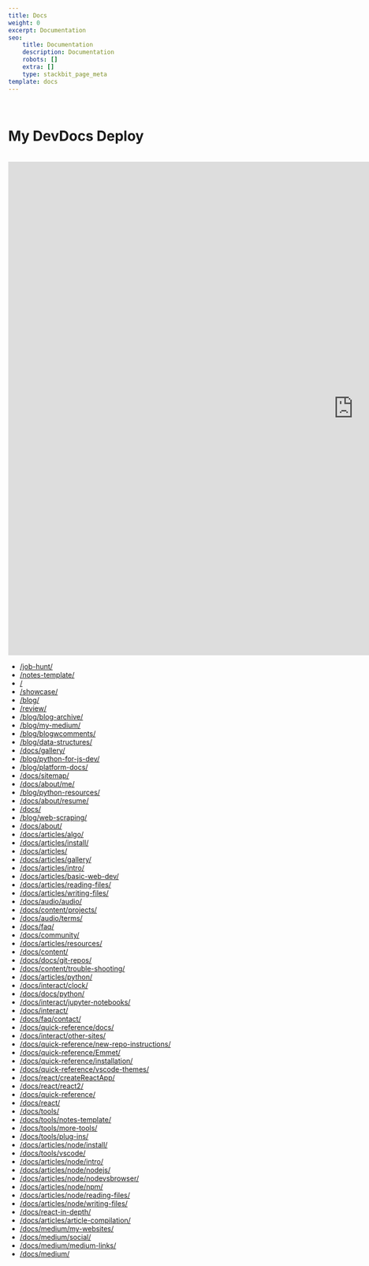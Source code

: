 ```yaml
---
title: Docs
weight: 0
excerpt: Documentation
seo:
    title: Documentation
    description: Documentation
    robots: []
    extra: []
    type: stackbit_page_meta
template: docs
---
```


<div
  class="fb-like"
  data-share="true"
  data-width="450"
  data-show-faces="true">
</div>

<br>
<h1>My DevDocs Deploy</h1>
<br>
<iframe  style="z-index:-1!important; overflow:scroll;resize:both;" class="block-content" src="https://devdecs42.herokuapp.com/" height="1000px" width="1400px" scrolling="yes" frameborder="no" loading="lazy" allowtransparency="true" allowfullscreen="true"  frameborder="0" ></iframe>
<br>

-   [/job-hunt/](https://bgoonz-blog.netlify.app/job-hunt/)
-   [/notes-template/](https://bgoonz-blog.netlify.app/notes-template/)
-   [/](https://bgoonz-blog.netlify.app/)
-   [/showcase/](https://bgoonz-blog.netlify.app/showcase/)
-   [/blog/](https://bgoonz-blog.netlify.app/blog/)
-   [/review/](https://bgoonz-blog.netlify.app/review/)
-   [/blog/blog-archive/](https://bgoonz-blog.netlify.app/blog/blog-archive/)
-   [/blog/my-medium/](https://bgoonz-blog.netlify.app/blog/my-medium/)
-   [/blog/blogwcomments/](https://bgoonz-blog.netlify.app/blog/blogwcomments/)
-   [/blog/data-structures/](https://bgoonz-blog.netlify.app/blog/data-structures/)
-   [/docs/gallery/](https://bgoonz-blog.netlify.app/docs/gallery/)
-   [/blog/python-for-js-dev/](https://bgoonz-blog.netlify.app/blog/python-for-js-dev/)
-   [/blog/platform-docs/](https://bgoonz-blog.netlify.app/blog/platform-docs/)
-   [/docs/sitemap/](https://bgoonz-blog.netlify.app/docs/sitemap/)
-   [/docs/about/me/](https://bgoonz-blog.netlify.app/docs/about/me/)
-   [/blog/python-resources/](https://bgoonz-blog.netlify.app/blog/python-resources/)
-   [/docs/about/resume/](https://bgoonz-blog.netlify.app/docs/about/resume/)
-   [/docs/](https://bgoonz-blog.netlify.app/docs/)
-   [/blog/web-scraping/](https://bgoonz-blog.netlify.app/blog/web-scraping/)
-   [/docs/about/](https://bgoonz-blog.netlify.app/docs/about/)
-   [/docs/articles/algo/](https://bgoonz-blog.netlify.app/docs/articles/algo/)
-   [/docs/articles/install/](https://bgoonz-blog.netlify.app/docs/articles/install/)
-   [/docs/articles/](https://bgoonz-blog.netlify.app/docs/articles/)
-   [/docs/articles/gallery/](https://bgoonz-blog.netlify.app/docs/articles/gallery/)
-   [/docs/articles/intro/](https://bgoonz-blog.netlify.app/docs/articles/intro/)
-   [/docs/articles/basic-web-dev/](https://bgoonz-blog.netlify.app/docs/articles/basic-web-dev/)
-   [/docs/articles/reading-files/](https://bgoonz-blog.netlify.app/docs/articles/reading-files/)
-   [/docs/articles/writing-files/](https://bgoonz-blog.netlify.app/docs/articles/writing-files/)
-   [/docs/audio/audio/](https://bgoonz-blog.netlify.app/docs/audio/audio/)
-   [/docs/content/projects/](https://bgoonz-blog.netlify.app/docs/content/projects/)
-   [/docs/audio/terms/](https://bgoonz-blog.netlify.app/docs/audio/terms/)
-   [/docs/faq/](https://bgoonz-blog.netlify.app/docs/faq/)
-   [/docs/community/](https://bgoonz-blog.netlify.app/docs/community/)
-   [/docs/articles/resources/](https://bgoonz-blog.netlify.app/docs/articles/resources/)
-   [/docs/content/](https://bgoonz-blog.netlify.app/docs/content/)
-   [/docs/docs/git-repos/](https://bgoonz-blog.netlify.app/docs/docs/git-repos/)
-   [/docs/content/trouble-shooting/](https://bgoonz-blog.netlify.app/docs/content/trouble-shooting/)
-   [/docs/articles/python/](https://bgoonz-blog.netlify.app/docs/articles/python/)
-   [/docs/interact/clock/](https://bgoonz-blog.netlify.app/docs/interact/clock/)
-   [/docs/docs/python/](https://bgoonz-blog.netlify.app/docs/docs/python/)
-   [/docs/interact/jupyter-notebooks/](https://bgoonz-blog.netlify.app/docs/interact/jupyter-notebooks/)
-   [/docs/interact/](https://bgoonz-blog.netlify.app/docs/interact/)
-   [/docs/faq/contact/](https://bgoonz-blog.netlify.app/docs/faq/contact/)
-   [/docs/quick-reference/docs/](https://bgoonz-blog.netlify.app/docs/quick-reference/docs/)
-   [/docs/interact/other-sites/](https://bgoonz-blog.netlify.app/docs/interact/other-sites/)
-   [/docs/quick-reference/new-repo-instructions/](https://bgoonz-blog.netlify.app/docs/quick-reference/new-repo-instructions/)
-   [/docs/quick-reference/Emmet/](https://bgoonz-blog.netlify.app/docs/quick-reference/Emmet/)
-   [/docs/quick-reference/installation/](https://bgoonz-blog.netlify.app/docs/quick-reference/installation/)
-   [/docs/quick-reference/vscode-themes/](https://bgoonz-blog.netlify.app/docs/quick-reference/vscode-themes/)
-   [/docs/react/createReactApp/](https://bgoonz-blog.netlify.app/docs/react/createReactApp/)
-   [/docs/react/react2/](https://bgoonz-blog.netlify.app/docs/react/react2/)
-   [/docs/quick-reference/](https://bgoonz-blog.netlify.app/docs/quick-reference/)
-   [/docs/react/](https://bgoonz-blog.netlify.app/docs/react/)
-   [/docs/tools/](https://bgoonz-blog.netlify.app/docs/tools/)
-   [/docs/tools/notes-template/](https://bgoonz-blog.netlify.app/docs/tools/notes-template/)
-   [/docs/tools/more-tools/](https://bgoonz-blog.netlify.app/docs/tools/more-tools/)
-   [/docs/tools/plug-ins/](https://bgoonz-blog.netlify.app/docs/tools/plug-ins/)
-   [/docs/articles/node/install/](https://bgoonz-blog.netlify.app/docs/articles/node/install/)
-   [/docs/tools/vscode/](https://bgoonz-blog.netlify.app/docs/tools/vscode/)
-   [/docs/articles/node/intro/](https://bgoonz-blog.netlify.app/docs/articles/node/intro/)
-   [/docs/articles/node/nodejs/](https://bgoonz-blog.netlify.app/docs/articles/node/nodejs/)
-   [/docs/articles/node/nodevsbrowser/](https://bgoonz-blog.netlify.app/docs/articles/node/nodevsbrowser/)
-   [/docs/articles/node/npm/](https://bgoonz-blog.netlify.app/docs/articles/node/npm/)
-   [/docs/articles/node/reading-files/](https://bgoonz-blog.netlify.app/docs/articles/node/reading-files/)
-   [/docs/articles/node/writing-files/](https://bgoonz-blog.netlify.app/docs/articles/node/writing-files/)
-   [/docs/react-in-depth/](https://bgoonz-blog.netlify.app/docs/react-in-depth/)
-   [/docs/articles/article-compilation/](https://bgoonz-blog.netlify.app/docs/articles/article-compilation/)
-   [/docs/medium/my-websites/](https://bgoonz-blog.netlify.app/docs/medium/my-websites/)
-   [/docs/medium/social/](https://bgoonz-blog.netlify.app/docs/medium/social/)
-   [/docs/medium/medium-links/](https://bgoonz-blog.netlify.app/docs/medium/medium-links/)
-   [/docs/medium/](https://bgoonz-blog.netlify.app/docs/medium/)

